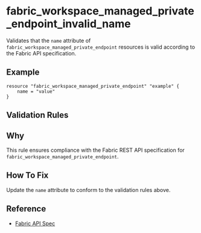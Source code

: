 # fabric_workspace_managed_private_endpoint_invalid_name

Validates that the `name` attribute of `fabric_workspace_managed_private_endpoint` resources is valid according to the Fabric API specification.

## Example

```hcl
resource "fabric_workspace_managed_private_endpoint" "example" {
    name = "value"
}
```

## Validation Rules



## Why

This rule ensures compliance with the Fabric REST API specification for `fabric_workspace_managed_private_endpoint`.

## How To Fix

Update the `name` attribute to conform to the validation rules above.

## Reference

- [Fabric API Spec](https://github.com/microsoft/fabric-rest-api-specs/tree/main/platform/definitions/managedPrivateEndpoint.json)
